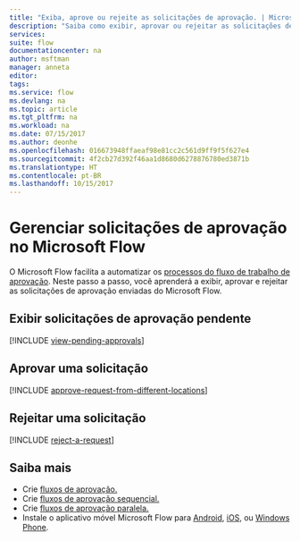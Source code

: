 ```yaml
---
title: "Exiba, aprove ou rejeite as solicitações de aprovação. | Microsoft Docs"
description: "Saiba como exibir, aprovar ou rejeitar as solicitações de aprovação no Microsoft Flow."
services: 
suite: flow
documentationcenter: na
author: msftman
manager: anneta
editor: 
tags: 
ms.service: flow
ms.devlang: na
ms.topic: article
ms.tgt_pltfrm: na
ms.workload: na
ms.date: 07/15/2017
ms.author: deonhe
ms.openlocfilehash: 016673948ffaeaf98e81cc2c561d9ff9f5f627e4
ms.sourcegitcommit: 4f2cb27d392f46aa1d8680d6278876780ed3871b
ms.translationtype: HT
ms.contentlocale: pt-BR
ms.lasthandoff: 10/15/2017
---
```

# <a name="manage-approval-requests-in-microsoft-flow"></a>Gerenciar solicitações de aprovação no Microsoft Flow
O Microsoft Flow facilita a automatizar os [processos do fluxo de trabalho de aprovação](modern-approvals.md). Neste passo a passo, você aprenderá a exibir, aprovar e rejeitar as solicitações de aprovação enviadas do Microsoft Flow.

## <a name="view-pending-approval-requests"></a>Exibir solicitações de aprovação pendente
[!INCLUDE [view-pending-approvals](includes/view-pending-approvals.md)]

## <a name="approve-a-request"></a>Aprovar uma solicitação
[!INCLUDE [approve-request-from-different-locations](includes/approve-request-from-different-locations.md)]

## <a name="reject-a-request"></a>Rejeitar uma solicitação
[!INCLUDE [reject-a-request](includes/reject-a-request.md)]

## <a name="learn-more"></a>Saiba mais
* Crie [fluxos de aprovação.](modern-approvals.md)
* Crie [fluxos de aprovação sequencial.](sequential-modern-approvals.md)
* Crie [fluxos de aprovação paralela.](parallel-modern-approvals.md)
* Instale o aplicativo móvel Microsoft Flow para [Android](https://aka.ms/flowmobiledocsandroid), [iOS](https://aka.ms/flowmobiledocsios), ou [Windows Phone](https://aka.ms/flowmobilewindows).

